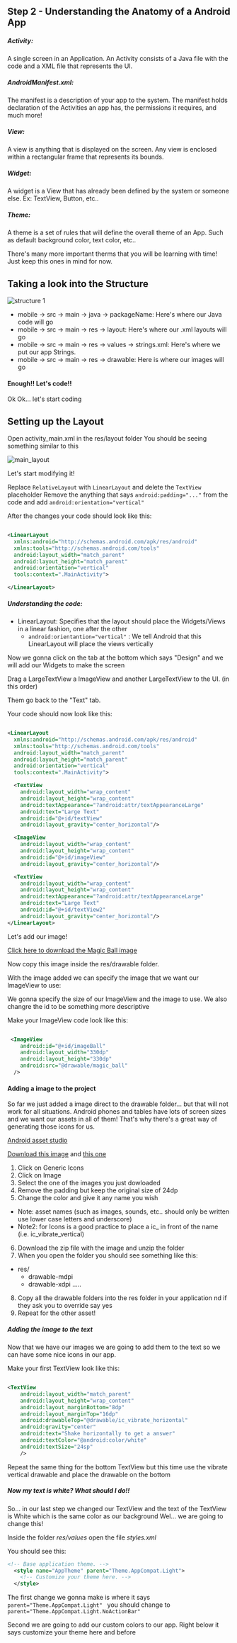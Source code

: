 ## Step 2 - Understanding the Anatomy of a Android App

##### Activity:

A single screen in an Application. An Activity consists of a Java file with the code and a XML file that represents the UI.

##### AndroidManifest.xml:

The manifest is a description of your app to the system. The manifest holds declaration of the Activities an app has, the permissions it requires, and much more!

##### View:

A view is anything that is displayed on the screen. Any view is enclosed within a rectangular frame that represents its bounds.

##### Widget:

A widget is a View that has already been defined by the system or someone else. Ex: TextView, Button, etc..

##### Theme:

A theme is a set of rules that will define the overall theme of an App. Such as default background color, text color, etc..


There's many more important therms that you will be learning with time! Just keep this ones in mind for now.


## Taking a look into the Structure

![structure 1](https://github.com/fnk0/MagicBall/blob/master/images/structure1.png?raw=true)

* mobile -> src -> main -> java -> packageName: Here's where our Java code will go
* mobile -> src -> main -> res -> layout: Here's where our .xml layouts will go
* mobile -> src -> main -> res -> values -> strings.xml: Here's where we put our app Strings.
* mobile -> src -> main -> res -> drawable: Here is where our images will go


#### Enough!! Let's code!!

Ok Ok... let's start coding


## Setting up the Layout

Open activity_main.xml in the res/layout folder
You should be seeing something similar to this

![main_layout](https://github.com/fnk0/MagicBall/blob/master/images/main_layout.png?raw=true)

Let's start modifying it!

Replace ```RelativeLayout``` with ```LinearLayout``` and delete the ```TextView``` placeholder
Remove the anything that says ```android:padding="..."``` from the code and add ``` android:orientation="vertical" ```

After the changes your code should look like this:

```xml

<LinearLayout
  xmlns:android="http://schemas.android.com/apk/res/android"
  xmlns:tools="http://schemas.android.com/tools"
  android:layout_width="match_parent"
  android:layout_height="match_parent"
  android:orientation="vertical"
  tools:context=".MainActivity">

</LinearLayout>

```

##### Understanding the code:

* LinearLayout: Specifies that the layout should place the Widgets/Views in a linear fashion, one after the other
    * ```android:orientantion="vertical"``` : We tell Android that this LinearLayout will place the views vertically


Now we gonna click on the tab at the bottom which says "Design" and we will add our Widgets to make the screen

Drag a LargeTextView a ImageView and another LargeTextView to the UI. (in this order)

Them go back to the "Text" tab.

Your code should now look like this:

```xml

<LinearLayout
  xmlns:android="http://schemas.android.com/apk/res/android"
  xmlns:tools="http://schemas.android.com/tools"
  android:layout_width="match_parent"
  android:layout_height="match_parent"
  android:orientation="vertical"
  tools:context=".MainActivity">

  <TextView
    android:layout_width="wrap_content"
    android:layout_height="wrap_content"
    android:textAppearance="?android:attr/textAppearanceLarge"
    android:text="Large Text"
    android:id="@+id/textView"
    android:layout_gravity="center_horizontal"/>

  <ImageView
    android:layout_width="wrap_content"
    android:layout_height="wrap_content"
    android:id="@+id/imageView"
    android:layout_gravity="center_horizontal"/>

  <TextView
    android:layout_width="wrap_content"
    android:layout_height="wrap_content"
    android:textAppearance="?android:attr/textAppearanceLarge"
    android:text="Large Text"
    android:id="@+id/textView2"
    android:layout_gravity="center_horizontal"/>
</LinearLayout>

```

Let's add our image!

[Click here to download the Magic Ball image](https://github.com/fnk0/MagicBall/blob/master/images/magic_ball.png?raw=true)

Now copy this image inside the res/drawable folder.

With the image added we can specify the image that we want our ImageView to use:

We gonna specify the size of our ImageView and the image to use. We also changre the id to  be something more descriptive

Make your ImageView code look like this:

```xml

 <ImageView
    android:id="@+id/imageBall"
    android:layout_width="330dp"
    android:layout_height="330dp"
    android:src="@drawable/magic_ball"
  />

```
#### Adding a image to the project

So far we just added a image direct to the drawable folder... but that will not work for all situations.
Android phones and tables have lots of screen sizes and we want our assets in all of them! That's why there's a great way of generating those icons for us.

[Android asset studio](https://romannurik.github.io/AndroidAssetStudio/)

[Download this image](https://github.com/fnk0/MagicBall/blob/master/images/vibrate_horizontal.png?raw=true) and [this one](https://github.com/fnk0/MagicBall/blob/master/images/vibrate_vertical.png?raw=true)

1. Click on Generic Icons
2. Click on Image
3. Select the one of the images you just dowloaded
4. Remove the padding but keep the original size of 24dp
5. Change the color and give it any name you wish
  * Note: asset names (such as images, sounds, etc.. should only be written use lower case letters and underscore)
  * Note2: for Icons is a good practice to place a ic_ in front of the name (i.e. ic_vibrate_vertical)

6. Download the zip file with the image and unzip the folder
7. When you open the folder you should see something like this:
  * res/
    * drawable-mdpi
    * drawable-xdpi
    .....

8. Copy all the drawable folders into the res folder in your application nd if they ask you to override say yes
9. Repeat for the other asset!

##### Adding the image to the text

Now that we have our images we are going to add them to the text so we can have some nice icons in our app.

Make your first TextView look like this:

```xml

<TextView
    android:layout_width="match_parent"
    android:layout_height="wrap_content"
    android:layout_marginBottom="8dp"
    android:layout_marginTop="16dp"
    android:drawableTop="@drawable/ic_vibrate_horizontal"
    android:gravity="center"
    android:text="Shake horizontally to get a answer"
    android:textColor="@android:color/white"
    android:textSize="24sp"
    />
```

Repeat the same thing for the bottom TextView but this time use the vibrate vertical drawable and place the drawable on the bottom

##### Now my text is white? What should I do!!

So... in our last step we changed our TextView and the text of the TextView is White which is the same color as our background
Wel... we are going to change this!

Inside the folder *res/values* open the file *styles.xml*

You should see this:

```xml
<!-- Base application theme. -->
  <style name="AppTheme" parent="Theme.AppCompat.Light">
    <!-- Customize your theme here. -->
  </style>
```

The first change we gonna make is where it says ```parent="Theme.AppCompat.Light" ``` you should change to ``` parent="Theme.AppCompat.Light.NoActionBar" ```

Second we are going to add our custom colors to our app. Right below it says customize your theme here and before <style> add the following:

```xml
<item name="colorPrimary">#4DB6AC</item>
<item name="colorPrimaryDark">#009688</item>
<item name="colorAccent">#3F51B5</item>
<item name="android:windowBackground">?colorPrimary</item>
```

That will define the primary and accent color of your app as well a darker version of the primary color to be used on the phone status bar at the top.

Your final styles.xml should look like this:

```xml
<resources>
  <!-- Base application theme. -->
  <style name="AppTheme" parent="Theme.AppCompat.Light.NoActionBar">
    <!-- Customize your theme here. -->
    <item name="colorPrimary">#4DB6AC</item>
    <item name="colorPrimaryDark">#009688</item>
    <item name="colorAccent">#3F51B5</item>
    <item name="android:windowBackground">?colorPrimary</item>
  </style>
</resources>
```









